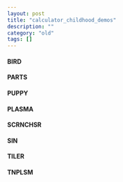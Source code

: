 ```yaml
---
layout: post
title: "calculator_childhood_demos"
description: ""
category: "old"
tags: []
---
```



#### BIRD

#### PARTS

#### PUPPY

#### PLASMA

#### SCRNCHSR

#### SIN

#### TILER

#### TNPLSM
